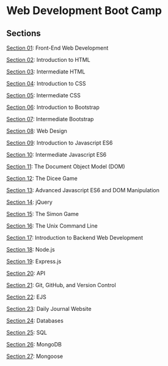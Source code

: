 # Web Development Boot Camp

## Sections

[Section 01](https://github.com/bhoamikhona/web-development-bootcamp/tree/main/Section%2001): Front-End Web Development

[Section 02](https://github.com/bhoamikhona/web-development-bootcamp/tree/main/Section%2002): Introduction to HTML

[Section 03](https://github.com/bhoamikhona/web-development-bootcamp/tree/main/Section%2003): Intermediate HTML

[Section 04](https://github.com/bhoamikhona/web-development-bootcamp/tree/main/Section%2004): Introduction to CSS

[Section 05](https://github.com/bhoamikhona/web-development-bootcamp/tree/main/Section%2005): Intermediate CSS

[Section 06](https://github.com/bhoamikhona/web-development-bootcamp/tree/main/Section%2006): Introduction to Bootstrap

[Section 07](https://github.com/bhoamikhona/web-development-bootcamp/tree/main/Section%2007): Intermediate Bootstrap

[Section 08](https://github.com/bhoamikhona/web-development-bootcamp/tree/main/Section%2008): Web Design

[Section 09](https://github.com/bhoamikhona/web-development-bootcamp/tree/main/Section%2009): Introduction to Javascript ES6

[Section 10](https://github.com/bhoamikhona/web-development-bootcamp/tree/main/Section%2010): Intermediate Javascript ES6

[Section 11](https://github.com/bhoamikhona/web-development-bootcamp/tree/main/Section%2011): The Document Object Model (DOM)

[Section 12](https://github.com/bhoamikhona/web-development-bootcamp/tree/main/Section%2012): The Dicee Game

[Section 13](https://github.com/bhoamikhona/web-development-bootcamp/tree/main/Section%2013): Advanced Javascript ES6 and DOM Manipulation

[Section 14](https://github.com/bhoamikhona/web-development-bootcamp/tree/main/Section%2014): jQuery

[Section 15](https://github.com/bhoamikhona/web-development-bootcamp/tree/main/Section%2015): The Simon Game

[Section 16](https://github.com/bhoamikhona/web-development-bootcamp/tree/main/Section%2016): The Unix Command Line

[Section 17](https://github.com/bhoamikhona/web-development-bootcamp/tree/main/Section%2017): Introduction to Backend Web Development

[Section 18](https://github.com/bhoamikhona/web-development-bootcamp/tree/main/Section%2018): Node.js

[Section 19](https://github.com/bhoamikhona/web-development-bootcamp/tree/main/Section%2019): Express.js

[Section 20](https://github.com/bhoamikhona/web-development-bootcamp/tree/main/Section%2020): API

[Section 21](https://github.com/bhoamikhona/web-development-bootcamp/tree/main/Section%2021): Git, GitHub, and Version Control

[Section 22](https://github.com/bhoamikhona/web-development-bootcamp/tree/main/Section%2022): EJS

[Section 23](https://github.com/bhoamikhona/web-development-bootcamp/tree/main/Section%2023): Daily Journal Website

[Section 24](https://github.com/bhoamikhona/web-development-bootcamp/tree/main/Section%2024): Databases

[Section 25](https://github.com/bhoamikhona/web-development-bootcamp/tree/main/Section%2025): SQL

[Section 26](https://github.com/bhoamikhona/web-development-bootcamp/tree/main/Section%2026): MongoDB

[Section 27](https://github.com/bhoamikhona/web-development-bootcamp/tree/main/Section%2027): Mongoose

